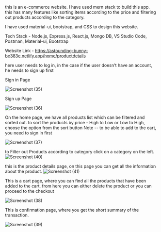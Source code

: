 this is an e-commerce website. I have used mern stack to build this app. this has many features like sorting items according to the price and filtering out products according to the category.

I have used material-ui, bootstrap, and CSS to design this website.

Tech Stack - Node.js, Express.js, React.js, Mongo DB, VS Studio Code, Postman, Material-ui, Bootstrap

Website Link - https://astounding-bunny-be383e.netlify.app/home/productdetails

here user needs to log in, in the case if the user doesn't have an account, he needs to sign up first 

Sign in Page

![Screenshot (35)](https://user-images.githubusercontent.com/120046236/219943551-ce674dc4-f54d-4365-8833-54fa071dcbaf.png)

Sign up Page

![Screenshot (36)](https://user-images.githubusercontent.com/120046236/219943557-20fa7a75-8224-44ad-8e9d-36c1adec157c.png)

On the home page, we have all products list which can be filtered and sorted out.
to sort the products by price - High to Low or Low to High, choose the option from the sort button
Note -- to be able to add to the cart, you need to sign in first

![Screenshot (37)](https://user-images.githubusercontent.com/120046236/219943569-d568174f-2da7-4e14-bd88-e266e2517ce9.png)


to Filter out Products according to category click on a category on the left.
![Screenshot (40)](https://user-images.githubusercontent.com/120046236/219943619-d1a75677-c217-4777-8f0a-4594e92932c9.png)


this is the product details page, on this page you can get all the information about the product.
![Screenshot (41)](https://user-images.githubusercontent.com/120046236/219943643-aa6cc964-38ee-4009-8894-9fdea4614d8e.png)




This is a cart page, where you can find all the products that have been added to the cart. from here you can either delete the product or you can proceed to the checkout

![Screenshot (38)](https://user-images.githubusercontent.com/120046236/219943676-9918e3f8-f0ab-4b1a-a580-923719491f48.png)


This is confirmation page,  where you get the short summary of the transaction.

![Screenshot (39)](https://user-images.githubusercontent.com/120046236/219943693-247d3822-e4b3-47ad-8dfc-17e79e9dbe12.png)


